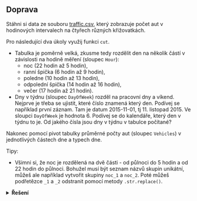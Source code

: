 ## Doprava

Stáhni si data ze
souboru [traffic.csv](https://kodim.cz/cms/assets/czechitas/python-data-1/python-pro-data-1/pivot-tabulky/dalsi-funkce/doprava/traffic.csv),
který zobrazuje počet aut v hodinových intervalech na čtyřech různých křižovatkách.

Pro následující dva úkoly využij funkci `cut`.

- Tabulka je poměrně velká, zkusme tedy rozdělit den na několik částí v závislosti na hodině měření (sloupec `Hour`):
    - noc (22 hodin až 5 hodin),
    - ranní špička (6 hodin až 9 hodin),
    - poledne (10 hodin až 13 hodin),
    - odpolední špička (14 hodin až 16 hodin),
    - večer (17 hodin až 21 hodin).
- Dny v týdnu (sloupec `DayOfWeek`) rozděl na pracovní dny a víkend. Nejprve je třeba se ujistit, které číslo znamená
  který den. Podívej se například první záznam. Tam je datum 2015-11-01, tj 11. listopad 2015. Ve sloupci `DayOfWeek` je
  hodnota 6. Podívej se do kalendáře, který den v týdnu to je. Od jakého čísla jsou dny v týdnu v tabulce počítané?

Nakonec pomocí pivot tabulky průměrné počty aut (sloupec `Vehicles`) v jednotlivých částech dne a typech dne.

Tipy:

- Všimni si, že noc je rozdělená na dvě části - od půlnoci do 5 hodin a od 22 hodin do půlnoci. Bohužel musí být seznam
  názvů skupin unikátní, můžeš ale například vytvořit skupiny `noc_1` a `noc_2`. Poté můžeš podřetězce `_1` a `_2`
  odstranit pomocí metody `.str.replace()`.

<details>
<summary><b>Řešení</b></summary>

```python
# TODO: add solution
```

</details>